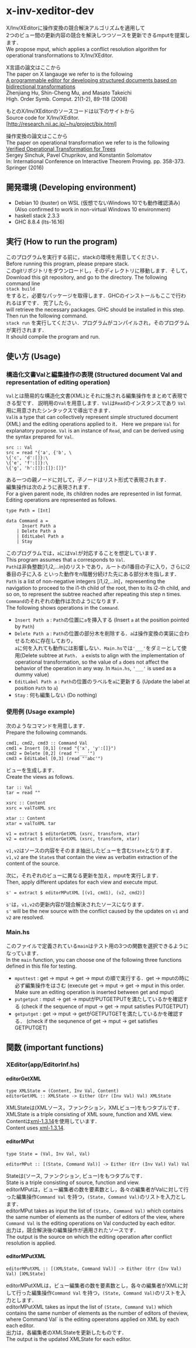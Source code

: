# x-inv-xeditor-dev
X/Inv/XEditorに操作変換の競合解決アルゴリズムを適用して  
2つのビュー間の更新内容の競合を解決しつつソースを更新できるmputを提案します．  
We propose mput, which applies a conflict resolution algorithm for operational transformations to X/Inv/XEditor.

X言語の論文はここから  
The paper on X langauge we refer to is the following  
[A programmable editor for developing structured documents based on bidirectional transformations](https://doi.org/10.1007/s10990-008-9025-5)  
Zhenjiang Hu, Shin-Cheng Mu, and Masato Takeichi  
High. Order Symb. Comput. 21(1-2),  89-118 (2008)

もとのX/Inv/XEditorのソースコードは以下のサイトから  
Source code for X/Inv/XEditor.  
[http://research.nii.ac.jp/~hu/project/bix.html]

操作変換の論文はここから  
The paper on operational transformation we refer to is the following  
[Verified Operational Transformation for Trees](https://doi.org/10.1007/978-3-319-43144-4_22)  
Sergey Sinchuk, Pavel Chuprikov, and Konstantin Solomatov  
In: International Conference on Interactive Theorem Proving. pp. 358-373. Springer (2016)


## 開発環境 (Developing environment)
* Debian 10 (buster) on WSL (仮想でないWindows 10でも動作確認済み)(Also confirmed to work in non-virtual Windows 10 environment)
* haskell stack 2.3.3
* GHC 8.8.4 (lts-16.16)

## 実行 (How to run the program)
このプログラムを実行する前に，stackの環境を用意してください．  
Before running this program, please prepare stack.  
このgitリポジトリをダウンロードし，そのディレクトリに移動します．そして， 
Download this git repository, and go to the directory. The following command line  
`stack build`  
をすると，必要なパッケージを取得します．GHCのインストールもここで行われるはずです．
完了したら，  
will retrieve the necessary packages. GHC should be installed in this step.  
Then run the following command.  
`stack run`
を実行してください．プログラムがコンパイルされ，そのプログラムが実行されます．  
It should compile the program and run.  

## 使い方 (Usage)
### 構造化文書Valと編集操作の表現 (Structured document Val and representation of editing operation)
`Val`とは簡易的な構造化文書(XML)とそれに施される編集操作をまとめて表現できる型です．
説明用の`Val`を用意します．`Val`は`Read`のインスタンスであり
`Val`用に用意されたシンタックスで導出できます．  
`Val`is a type that can collectively represent simple structured document
(XML) and the editing operations applied to it．
Here we prepare `Val` for explanatory purpose. `Val` is an instance of `Read`,
and can be derived using the syntax prepared for `Val`.


```
src :: Val
src = read "{'a', {'b', \
\{'c', 'd':[]}:\
\{'e', 'f':[]}:\
\{'g', 'h':[]}:[]}:[]}"
```

ある一つの親ノードに対して，子ノードはリスト形式で表現されます．  
編集操作は次のように表現されます．  
For a given parent node, its children nodes are represented in list format.  
Editing operations are represented as follows.

```
type Path = [Int]

data Command a =
      Insert Path a
	| Delete Path a
	| EditLabel Path a
	| Stay
```

このプログラムでは，`a`には`Val`が対応することを想定しています．  
This program assumes that `a` corresponds to `Val`.  
`Path`は非負整数\[i1,i2,...in\]のリストであり，ルートのi1番目の子に入り，さらにi2番目の子に入る
といった動作をn階層分続けた先にある部分木を指します．  
`Path` is a list of non-negative integers \[i1,i2,...in\]，representing the navigation
to proceed to the i1-th child of the root, then to its i2-th child, and so on,
to represent the subtree reached after repeating this step n times.  
`Command`のそれぞれの動作は次のようになります．  
The following shows operations in the `Command`.  

* `Insert Path a` : `Path`の位置に`a`を挿入する  (Insert `a` at the position pointed by `Path`)
* `Delete Path a` : `Path`の位置の部分木を削除する．`a`は操作変換の実装に合わせるために存在しており，  
`a`に何を入れても動作には影響しない．`Main.hs`では`'___'`をダミーとして使用(Delete subtree at `Path`．
`a` exists to align with the implementation of operational transformation,
so the value of `a` does not affect the behavior of the operation in any way.
In `Main.hs`, `'___'` is used as a dummy value)
* `EditLabel Path a` : `Path`の位置のラベルを`a`に更新する (Update the label at position `Path` to  `a`)
* `Stay` : 何も編集しない (Do nothing)

### 使用例 (Usage example)
次のようなコマンドを用意します．  
Prepare the following commands.  

```
cmd1, cmd2, cmd3 :: Command Val
cmd1 = Insert [0,1] (read "{'x', 'y':[]}")
cmd2 = Delete [0,2] (read "'___'")
cmd3 = EditLabel [0,3] (read "'abc'")
```

ビューを生成します．  
Create the views as follows.  

```
tar :: Val
tar = read ""

xsrc :: Content
xsrc = valToXML src

xtar :: Content
xtar = valToXML tar

v1 = extract $ editorGetXML (xsrc, transform, xtar)
v2 = extract $ editorGetXML (xsrc, transform, xtar)
```

`v1,v2`はソースの内容をそのまま抽出したビューを含む`State`となります．  
`v1,v2` are the `State`s that contain the view as verbatim extraction of the content of the source.  

次に，それぞれのビューに異なる更新を加え，mputを実行します．  
Then, apply different updates for each view and execute mput.  

```
s' = extract $ editorMPutXML [(v1, cmd1), (v2, cmd2)]
```

`s'`は，`v1,v2`の更新内容が競合解決されたソースになります．  
`s'` will be the new source with the conflict caused by the updates on `v1` and `v2` are resolved.  

### Main.hs
このファイルで定義されている`main`はテスト用の3つの関数を選択できるようになっています．  
In the `main` function, you can choose one of the following three functions defined in this file for testing.

* `mputtest` : get -> mput -> get -> mput の順で実行する．get -> mputの時に必ず編集操作をはさむ
(execute get -> mput -> get -> mput in this order. Make sure an editing operation is inserted between get and mput)
* `putgetput` : mput -> get -> mputがPUTGETPUTを満たしているかを確認する
(check if the sequence of mput -> get -> mput satisfies PUTGETPUT)
* `getputget` : get -> mput -> getがGETPUTGETを満たしているかを確認する．
(check if the sequnence of get -> mput -> get satisfies GETPUTGET)
## 関数 (important functions)
### XEditor(app/EditorInf.hs)

#### editorGetXML
```
type XMLState = (Content, Inv Val, Content)
editorGetXML :: XMLState -> Either (Err (Inv Val) Val) XMLState
```
XMLStateは(XMLソース，ファンクション，XMLビュー)をもつタプルです．  
XMLState is a triple consisting of XML soure, function and XML view.  
Contentは[xml-1.3.14](https://hackage.haskell.org/package/xml-1.3.14)を使用しています．  
Content uses [xml-1.3.14](https://hackage.haskell.org/package/xml-1.3.14).  

#### editorMPut
```
type State = (Val, Inv Val, Val)

editorMPut :: [(State, Command Val)] -> Either (Err (Inv Val) Val) Val
```
Stateは(ソース, ファンクション, ビュー)をもつタプルです．  
State is a triple consisting of source, function and view.  
editorMPutは，ビュー編集者の数を要素数とし，各々の編集者がValに対して行った編集操作`Command Val`
を持つ，`(State, Command Val)`のリストを入力とします．  
editorMPut takes as input the list of `(State, Command Val)` which contains the same number
of elements as the number of editors of the view, where `Command Val` is the editing operations
on Val conducted by each editor.  
出力は，競合解決後の編集操作が適用されたソースです．  
The output is the source on which the editing operation after conflict resolution is applied.

#### editorMPutXML
```
editorMPutXML :: [(XMLState, Command Val)] -> Either (Err (Inv Val) Val) [XMLState]
```
editorMPutXMLは，ビュー編集者の数を要素数とし，各々の編集者がXMLに対して行った編集操作`Command Val`
を持つ，`(State, Command Val)`のリストを入力とします．  
editorMPutXML takes as input the list of `(State, Command Val)` which contains the
same number of elements as the number of editors of theview, where Command Val` is 
the editing opeeratons applied on XML by each each editor.  
出力は，各編集者のXMLStateを更新したものです．  
The output is the updated XMLState for each editor.
